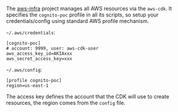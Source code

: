 The [aws-infra](../aws-infra/package.json) project manages all AWS resources 
via the `aws-cdk`.
It specifies the `cognito-poc` profile in all its scripts,
so setup your credentials/config using standard AWS profile mechanism.

`~/.aws/credentials`:
```
[cognito-poc]
# account: 9999, user: aws-cdk-user
aws_access_key_id=AKIAxxx
aws_secret_access_key=xxx
```

`~/.aws/config`:
```
[profile cognito-poc]
region=us-east-1
```

The access key defines the account that the CDK will use to create
resources, the region comes from the `config` file.
